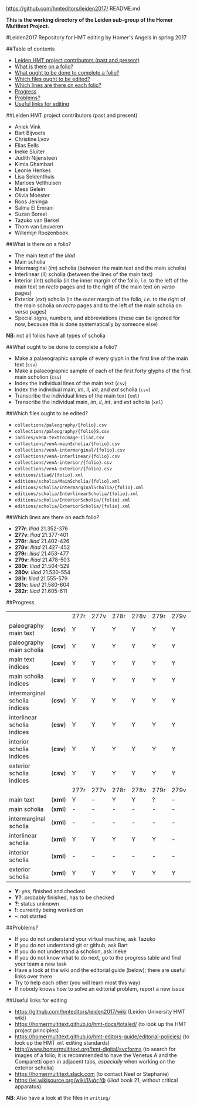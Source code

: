 https://github.com/hmteditors/leiden2017/
README.md

**This is the working directory of the Leiden sub-group of the Homer Multitext Project.**

#Leiden2017
Repository for HMT editing by Homer's Angels in spring 2017

##Table of contents

* [Leiden HMT project contributors (past and present)](https://github.com/hmteditors/leiden2017#leiden-hmt-project-contributors-past-and-present)
* [What is there on a folio?](https://github.com/hmteditors/leiden2017#what-is-there-on-a-folio)
* [What ought to be done to complete a folio?](https://github.com/hmteditors/leiden2017#what-ought-to-be-done-to-complete-a-folio)
* [Which files ought to be edited?](https://github.com/hmteditors/leiden2017#which-files-ought-to-be-edited)
* [Which lines are there on each folio?](https://github.com/hmteditors/leiden2017#which-lines-are-there-on-each-folio)
* [Progress](https://github.com/hmteditors/leiden2017#progress)
* [Problems?](https://github.com/hmteditors/leiden2017#problems)
* [Useful links for editing](https://github.com/hmteditors/leiden2017#useful-links-for-editing)

##Leiden HMT project contributors (past and present)

* Aniek Vink
* Bart Bijvoets
* Christine Lvov
* Elias Eells
* Ineke Sluiter
* Judith Nijensteen
* Kimia Ghambari
* Leonie Henkes
* Lisa Seldenthuis
* Marloes Velthuisen
* Mees Gelein
* Olivia Monster
* Roos Jeninga
* Salma El Emrani
* Suzan Boreel
* Tazuko van Berkel
* Thom van Leuveren
* Willemijn Roozenbeek

##What is there on a folio?

* The main text of the *Iliad*
* Main scholia
* Intermarginal (*im*) scholia (between the main text and the main scholia)
* Interlinear (*il*) scholia (between the lines of the main text)
* Interior (*int*) scholia (in the inner margin of the folio, *i.e.* to the left of the main text on *recto* pages and to the right of the main text on *verso* pages)
* Exterior (*ext*) scholia (in the outer margin of the folio, *i.e.* to the right of the main scholia on *recto* pages and to the left of the main scholia on *verso* pages)
* Special signs, numbers, and abbreviations (these can be ignored for now, because this is done systematically by someone else)

**NB**: not all folios have all types of scholia

##What ought to be done to complete a folio?

* Make a palaeographic sample of every glyph in the first line of the main text (`csv`)
* Make a palaeographic sample of each of the first forty glyphs of the first main scholion (`csv`)
* Index the individual lines of the main text (`csv`)
* Index the individual main, *im*, *il*, *int*, and *ext* scholia (`csv`)
* Transcribe the individual lines of the main text (`xml`)
* Transcribe the individual main, *im*, *il*, *int*, and *ext* scholia (`xml`)

##Which files ought to be edited?

* `collections/paleography/{folio}.csv`
* `collections/paleography/{folio}S.csv`
* `indices/venA-textToImage-Iliad.csv`
* `collections/venA-mainScholia/{folio}.csv`
* `collections/venA-intermarginal/{folio}.csv`
* `collections/venA-interlinear/{folio}.csv`
* `collections/venA-interior/{folio}.csv`
* `collections/venA-exterior/{folio}.csv`
* `editions/iliad/{folio}.xml`
* `editions/scholia/MainScholia/{folio}.xml`
* `editions/scholia/IntermarginalScholia/{folio}.xml`
* `editions/scholia/InterlinearScholia/{folio}.xml`
* `editions/scholia/InteriorScholia/{folio}.xml`
* `editions/scholia/ExteriorScholia/{folio}.xml`

##Which lines are there on each folio?

* **277r**: *Iliad* 21.352-376 <!-- urn:cite:hmt:vaimg.VA277RN-0447 -->
* **277v**: *Iliad* 21.377-401 <!-- urn:cite:hmt:vaimg.VA277VN-0779 -->
* **278r**: *Iliad* 21.402-426 <!-- urn:cite:hmt:vaimg.VA278RN-0448 -->
* **278v**: *Iliad* 21.427-452 <!-- urn:cite:hmt:vaimg.VA278VN-0780 -->
* **279r**: *Iliad* 21.453-477 <!-- urn:cite:hmt:vaimg.VA279RN-0449 -->
* **279v**: *Iliad* 21.478-503 <!-- urn:cite:hmt:vaimg.VA279VN-0781 -->
* **280r**: *Iliad* 21.504-529 <!-- urn:cite:hmt:vaimg.VA280RN-0450 -->
* **280v**: *Iliad* 21.530-554 <!-- urn:cite:hmt:vaimg.VA280VN-0782 -->
* **281r**: *Iliad* 21.555-579 <!-- urn:cite:hmt:vaimg.VA281RN-0451 -->
* **281v**: *Iliad* 21.580-604 <!-- urn:cite:hmt:vaimg.VA281VN-0783 -->
* **282r**: *Iliad* 21.605-611 <!-- urn:cite:hmt:vaimg.VA282RN-0452 -->

##Progress

<table>
  <tr>
    <td> </td> <td> </td>
    <td> 277r</td> <td> 277v</td> <td> 278r</td> <td> 278v</td> <td> 279r</td> <td> 279v</td> <td> 280r</td> <td> 280v</td> <td> 281r</td> <td> 281v</td> <td> 282r</td>
  </tr>
  <tr>
    <td>paleography main text</td> <td>(<b>csv</b>)</td>
    <td>  Y  </td> <td>  Y  </td> <td>  Y  </td> <td>  Y  </td> <td>  Y  </td> <td>  Y  </td> <td>  Y  </td> <td>  Y  </td> <td>  Y  </td> <td>  Y  </td> <td>  Y  </td>
  </tr>
  <tr>
    <td>paleography main scholia</td> <td>(<b>csv</b>)</td>
    <td>  Y  </td> <td>  Y  </td> <td>  Y  </td> <td>  Y  </td> <td>  Y  </td> <td>  Y  </td> <td>  Y  </td> <td>  Y  </td> <td>  Y  </td> <td>  Y  </td> <td>  Y  </td>
  </tr>
  <tr>
    <td>main text indices</td> <td>(<b>csv</b>)</td>
    <td>  Y  </td> <td>  Y  </td> <td>  Y  </td> <td>  Y  </td> <td>  Y  </td> <td>  Y  </td> <td>  Y  </td> <td>  Y  </td> <td>  Y  </td> <td>  Y  </td> <td>  Y  </td>
  </tr>
  <tr>
    <td>main scholia indices</td> <td>(<b>csv</b>)</td>
    <td>  Y  </td> <td>  Y  </td> <td>  Y  </td> <td>  Y  </td> <td>  Y  </td> <td>  Y  </td> <td>  Y  </td> <td>  Y  </td> <td>  Y  </td> <td>  Y  </td> <td>  Y  </td>
  </tr>
  <tr>
    <td>intermarginal scholia indices</td> <td>(<b>csv</b>)</td>
    <td>  Y  </td> <td>  Y  </td> <td>  Y  </td> <td>  Y  </td> <td>  Y  </td> <td>  Y  </td> <td>  Y  </td> <td>  Y  </td> <td>  Y  </td> <td>  Y  </td> <td>  Y  </td>
  </tr>
  <tr>
    <td>interlinear scholia indices</td> <td>(<b>csv</b>)</td>
    <td>  Y  </td> <td>  Y  </td> <td>  Y  </td> <td>  Y  </td> <td>  Y  </td> <td>  Y  </td> <td>  Y  </td> <td>  Y  </td> <td>  Y  </td> <td>  Y  </td> <td>  Y  </td>
  </tr>
  <tr>
    <td>interior scholia indices</td> <td>(<b>csv</b>)</td>
    <td>  Y  </td> <td>  Y  </td> <td>  Y  </td> <td>  Y  </td> <td>  Y  </td> <td>  Y  </td> <td>  Y  </td> <td>  Y  </td> <td>  Y  </td> <td>  Y  </td> <td>  Y  </td>
  </tr>
  <tr>
    <td>exterior scholia indices</td> <td>(<b>csv</b>)</td>
    <td>  Y  </td> <td>  Y  </td> <td>  Y  </td> <td>  Y  </td> <td>  Y  </td> <td>  Y  </td> <td>  Y  </td> <td>  Y  </td> <td>  Y  </td> <td>  Y  </td> <td>  Y  </td>
  </tr>
  <tr>
    <td> </td> <td> </td>
    <td> 277r</td> <td> 277v</td> <td> 278r</td> <td> 278v</td> <td> 279r</td> <td> 279v</td> <td> 280r</td> <td> 280v</td> <td> 281r</td> <td> 281v</td> <td> 282r</td>
  </tr>
  <tr>
    <td>main text</td> <td>(<b>xml</b>)</td>
    <td>  Y  </td> <td>  -  </td> <td>  Y  </td> <td>  Y   </td> <td>  ?  </td> <td>  -  </td> <td>  ?  </td> <td>  Y  </td> <td>  ?  </td> <td>  -  </td> <td>  Y  </td>
  </tr>
  <tr>
    <td>main scholia</td> <td>(<b>xml</b>)</td>
    <td>  -  </td> <td>  -  </td> <td>  -  </td> <td>  -   </td> <td>  -  </td> <td>  -  </td> <td>  -  </td> <td>  -  </td> <td>  -  </td> <td>  -  </td> <td>  -  </td>
  </tr>
  <tr>
    <td>intermarginal scholia</td> <td>(<b>xml</b>)</td>
    <td>  -  </td> <td>  -  </td> <td>  -  </td> <td>  -   </td> <td>  -  </td> <td>  -  </td> <td>  -  </td> <td>  -  </td> <td>  -  </td> <td>  -  </td> <td>  -  </td>
  </tr>
  <tr>
    <td>interlinear scholia</td> <td>(<b>xml</b>)</td>
    <td>  Y  </td> <td>  Y  </td> <td>  Y  </td> <td>  Y   </td> <td>  Y  </td> <td>  -  </td> <td>  -  </td> <td>  -  </td> <td>  -  </td> <td>  -  </td> <td>  -  </td>
  </tr>
  <tr>
    <td>interior scholia</td> <td>(<b>xml</b>)</td>
    <td>  -  </td> <td>  -  </td> <td>  -  </td> <td>  -   </td> <td>  -  </td> <td>  -  </td> <td>  -  </td> <td>  -  </td> <td>  -  </td> <td>  -  </td> <td>  -  </td>
  </tr>
  <tr>
    <td>exterior scholia</td> <td>(<b>xml</b>)</td>
    <td>  Y  </td> <td>  Y  </td> <td>  Y  </td> <td>  Y  </td> <td>  Y  </td> <td>  Y  </td> <td>  Y  </td> <td>  Y  </td> <td>  Y  </td> <td>  Y  </td> <td>  Y  </td>
  </tr>
</table>


* **Y**: yes, finished and checked
* **Y?**: probably finished, has to be checked 
* **?**: status unknown
* **!**: currently being worked on
* **-**: not started

##Problems?

* If you do not understand your virtual machine, ask Tazuko
* If you do not understand git or github, ask Bart
* If you do not understand a scholion, ask Ineke
* If you do not know what to do next, go to the progress table and find your team a new task
* Have a look at the wiki and the editorial guide (below); there are useful links over there
* Try to help each other (you will learn most this way)
* If nobody knows how to solve an editorial problem, report a new issue

##Useful links for editing

* https://github.com/hmteditors/leiden2017/wiki (Leiden University HMT wiki)
* https://homermultitext.github.io/hmt-docs/totaled/ (to look up the HMT project principles)
* https://homermultitext.github.io/hmt-editors-guide/editorial-policies/ (to look up the HMT `xml` editing standards)
* http://www.homermultitext.org/hmt-digital/svcforms (to search for images of a folio; it is recommended to have the Venetus A and the Comparetti open in adjacent tabs, *especially* when working on the exterior scholia)
* https://homermultitext.slack.com (to contact Neel or Stephanie)
* https://el.wikisource.org/wiki/Ιλιάς/Φ (*Iliad* book 21, without critical apparatus)

**NB**: Also have a look at the files in `writing/`

<!-- cat paleography/*.csv > paleography.csv -->
